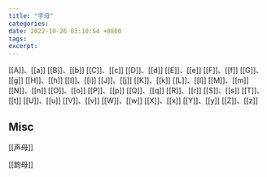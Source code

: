 ```yaml
---
title: "字母"
categories: 
date: 2022-10-26 03:10:54 +0800
tags: 
excerpt: 
---
```



[[A]]、[[a]]
[[B]]、[[b]]
[[C]]、[[c]]
[[D]]、[[d]]
[[E]]、[[e]]
[[F]]、[[f]]
[[G]]、[[g]]
[[H]]、[[h]]
[[I]]、[[i]]
[[J]]、[[j]]
[[K]]、[[k]]
[[L]]、[[l]]
[[M]]、[[m]]
[[N]]、[[n]]
[[O]]、[[o]]
[[P]]、[[p]]
[[Q]]、[[q]]
[[R]]、[[r]]
[[S]]、[[s]]
[[T]]、[[t]]
[[U]]、[[u]]
[[V]]、[[v]]
[[W]]、[[w]]
[[X]]、[[x]]
[[Y]]、[[y]]
[[Z]]、[[z]]



## Misc

[[声母]]

[[韵母]]

